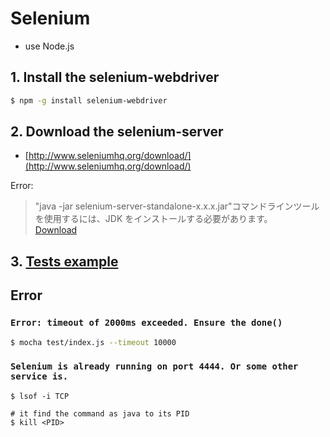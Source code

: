 # Selenium

- use Node.js

## 1. Install the selenium-webdriver
```sh
$ npm -g install selenium-webdriver
```

## 2. Download the selenium-server
- [http://www.seleniumhq.org/download/](http://www.seleniumhq.org/download/)

Error:
> "java -jar selenium-server-standalone-x.x.x.jar"コマンドラインツールを使用するには、JDK をインストールする必要があります。  
> [Download](http://www.oracle.com/technetwork/java/javase/downloads/jdk8-downloads-2133151.html)

## 3. [Tests example](./example/)


## Error
### `Error: timeout of 2000ms exceeded. Ensure the done()`
```sh
$ mocha test/index.js --timeout 10000
```

### `Selenium is already running on port 4444. Or some other service is.`
```
$ lsof -i TCP

# it find the command as java to its PID
$ kill <PID>
```
